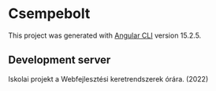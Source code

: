 # Csempebolt

This project was generated with [Angular CLI](https://github.com/angular/angular-cli) version 15.2.5.

## Development server
Iskolai projekt a Webfejlesztési keretrendszerek órára. (2022)
